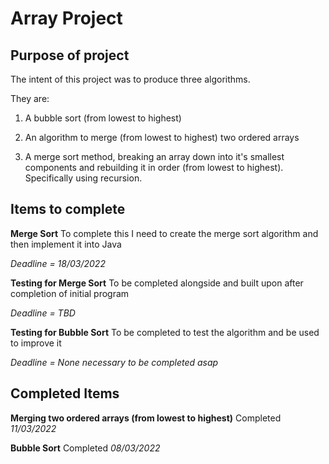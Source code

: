 # Array Project

## Purpose of project

The intent of this project was to produce three algorithms.

They are:

1. A bubble sort (from lowest to highest)

2. An algorithm to merge (from lowest to highest) two ordered arrays

3. A merge sort method, breaking an array down into it's smallest components and rebuilding it in order (from lowest to highest). Specifically using recursion.


## Items to complete

**Merge Sort**
To complete this I need to create the merge sort algorithm and then implement it into Java

*Deadline = 18/03/2022*

**Testing for Merge Sort**
To be completed alongside and built upon after completion of initial program

*Deadline = TBD*

**Testing for Bubble Sort**
To be completed to test the algorithm and be used to improve it

*Deadline = None necessary to be completed asap*

## Completed Items

**Merging two ordered arrays (from lowest to highest)**
Completed *11/03/2022*

**Bubble Sort**
Completed *08/03/2022*

